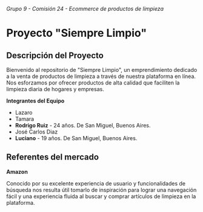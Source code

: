 *Grupo 9 - Comisión 24 - Ecommerce de productos de limpieza*

# Proyecto "Siempre Limpio"


## Descripción del Proyecto

Bienvenido al repositorio de "Siempre Limpio", un emprendimiento dedicado a la venta de productos de limpieza a través de nuestra plataforma en línea. Nos esforzamos por ofrecer productos de alta calidad que faciliten la limpieza diaria de hogares y empresas.

**Integrantes del Equipo**

   * Lazaro
   * Tamara
   * **Rodrigo Ruiz** - 24 años. De San Miguel, Buenos Aires.
   * José Carlos Diaz
   * **Luciano** - 19 años. De San Miguel, Buenos Aires.


## Referentes del mercado

**Amazon**

 Conocido por su excelente experiencia de usuario y funcionalidades de búsqueda nos resulta útil tomarlo de inspiración para lograr una navegación fácil y una experiencia fluida al buscar y comprar artículos de limpieza en la plataforma.


